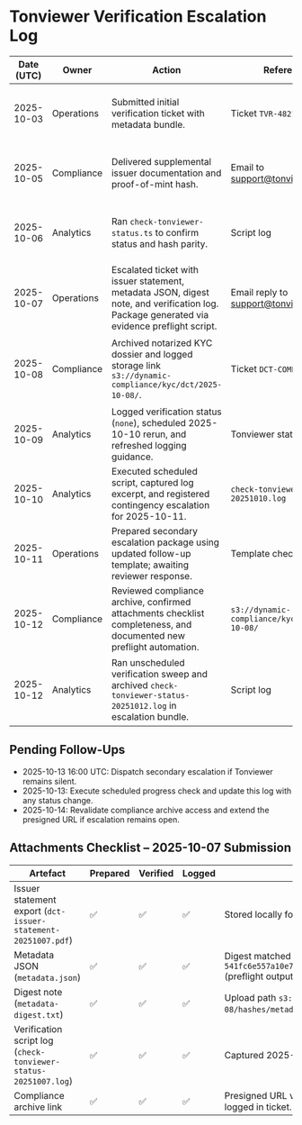 # Tonviewer Verification Escalation Log

| Date (UTC) | Owner      | Action                                                                 | Reference                                     | Outcome                                                   |
| ---------- | ---------- | ----------------------------------------------------------------------- | --------------------------------------------- | --------------------------------------------------------- |
| 2025-10-03 | Operations | Submitted initial verification ticket with metadata bundle.             | Ticket `TVR-4821`                             | Acknowledged by Tonviewer support; verification pending.  |
| 2025-10-05 | Compliance | Delivered supplemental issuer documentation and proof-of-mint hash.    | Email to support@tonviewer.com                | Awaiting confirmation that documents were received.       |
| 2025-10-06 | Analytics  | Ran `check-tonviewer-status.ts` to confirm status and hash parity.      | Script log                                    | Jetton still unverified (`none`). Follow-up required.     |
| 2025-10-07 | Operations | Escalated ticket with issuer statement, metadata JSON, digest note, and verification log.<br>Package generated via evidence preflight script. | Email reply to support@tonviewer.com          | Auto-response confirmed receipt; manual review pending.  |
| 2025-10-08 | Compliance | Archived notarized KYC dossier and logged storage link `s3://dynamic-compliance/kyc/dct/2025-10-08/`. | Ticket `DCT-COMP-2025-118`                    | Archive verified; access recorded in escalation notes.    |
| 2025-10-09 | Analytics  | Logged verification status (`none`), scheduled 2025-10-10 rerun, and refreshed logging guidance. | Tonviewer status report                       | Verification unchanged; rerun queued.                    |
| 2025-10-10 | Analytics  | Executed scheduled script, captured log excerpt, and registered contingency escalation for 2025-10-11. | `check-tonviewer-status-20251010.log`         | Verification still `none`; escalation prep continues.    |
| 2025-10-11 | Operations | Prepared secondary escalation package using updated follow-up template; awaiting reviewer response. | Template checklist                            | Standing by for Tonviewer verdict before dispatch.       |
| 2025-10-12 | Compliance | Reviewed compliance archive, confirmed attachments checklist completeness, and documented new preflight automation. | `s3://dynamic-compliance/kyc/dct/2025-10-08/` | No gaps found; archive remains accessible.               |
| 2025-10-12 | Analytics  | Ran unscheduled verification sweep and archived `check-tonviewer-status-20251012.log` in escalation bundle. | Script log                                    | Flag still `none`; escalation window shifted to 2025-10-13 16:00 UTC. |

## Pending Follow-Ups

- 2025-10-13 16:00 UTC: Dispatch secondary escalation if Tonviewer remains silent.
- 2025-10-13: Execute scheduled progress check and update this log with any status change.
- 2025-10-14: Revalidate compliance archive access and extend the presigned URL if escalation remains open.

## Attachments Checklist – 2025-10-07 Submission

| Artefact                                                        | Prepared | Verified | Logged | Notes                                                                                                    |
| --------------------------------------------------------------- | -------- | -------- | ------ | -------------------------------------------------------------------------------------------------------- |
| Issuer statement export (`dct-issuer-statement-20251007.pdf`)   | ✅       | ✅       | ✅     | Stored locally for dispatch; hash recorded in log.                                                       |
| Metadata JSON (`metadata.json`)                                 | ✅       | ✅       | ✅     | Digest matched `541fc6e557a10e703a1568da31b3a97078907cd1391cfae61e5d1df01227c3a5` (preflight output).    |
| Digest note (`metadata-digest.txt`)                             | ✅       | ✅       | ✅     | Upload path `s3://dynamic-compliance/kyc/dct/2025-10-08/hashes/metadata-digest.txt` (preflight script).  |
| Verification script log (`check-tonviewer-status-20251007.log`) | ✅       | ✅       | ✅     | Captured 2025-10-07 15:59 UTC with flag `none`; stored in `logs/`.                                       |
| Compliance archive link                                         | ✅       | ✅       | ✅     | Presigned URL valid through 2025-10-14 00:00 UTC; access logged in ticket.                               |
